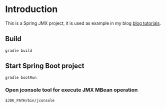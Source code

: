 # Introduction
This is a Spring JMX project, it is used as example in my blog [blog tutorials](https://marcusvieira.tech/2019/05/11/spring-annotation-based-jmx-configuration/).

## Build
```
gradle build
```

## Start Spring Boot project
```
gradle bootRun
```

### Open jconsole tool for execute JMX MBean operation 
```
$JDK_PATH/bin/jconsole
```

